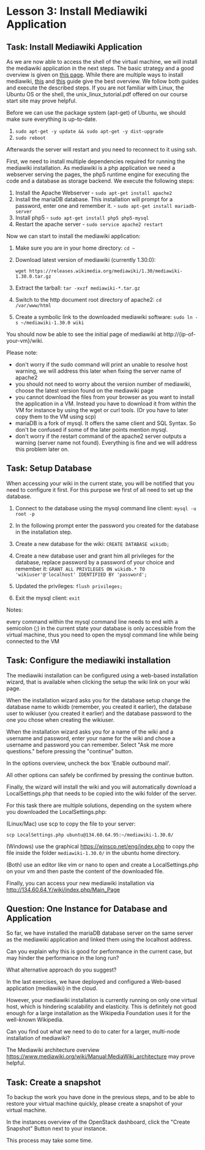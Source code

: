 # Lesson 3: Install Mediawiki Application

## Task: Install Mediawiki Application

As we are now able to access the shell of the virtual machine, we will install
the mediawiki application in the next steps. The basic strategy and a good
overview is given on [this
page](https://www.mediawiki.org/wiki/Manual:Installation_guide/en). While there
are multiple ways to install mediawiki,
[this](https://www.mediawiki.org/wiki/Manual:Installing_MediaWiki) and
[this](https://www.mediawiki.org/wiki/Manual:Running_MediaWiki_on_Ubuntu) guide
give the best overview. We follow both guides and execute the described steps.
If you are not familiar with Linux, the Ubuntu OS or the shell, the
unix_linux_tutorial.pdf offered on our course start site may prove helpful.

Before we can use the package system (apt-get) of Ubuntu, we should make sure everything is up-to-date.

1. `sudo apt-get -y update && sudo apt-get -y dist-upgrade`
2. `sudo reboot`

Afterwards the server will restart and you need to reconnect to it using ssh.

First, we need to install multiple dependencies required for running the mediawiki installation. As mediawiki is a php application we need a webserver serving the pages, the php5 runtime engine for executing the code and a database as storage backend. We execute the following steps:

1. Install the Apache Webserver - `sudo apt-get install apache2`
2. Install the mariaDB database. This installation will prompt for a password, enter one and remember it. - `sudo apt-get install mariadb-server`
3. Install php5 - `sudo apt-get install php5 php5-mysql`
4. Restart the apache server - `sudo service apache2 restart`

Now we can start to install the mediawiki application:

1. Make sure you are in your home directory:
    `cd ~`
2. Download latest version of mediawiki (currently 1.30.0):

    `wget https://releases.wikimedia.org/mediawiki/1.30/mediawiki-1.30.0.tar.gz`
3. Extract the tarball:
    `tar -xvzf mediawiki-*.tar.gz`
4. Switch to the http document root directory of apache2:
    `cd /var/www/html`
5. Create a symbolic link to the downloaded mediawiki software:
    `sudo ln -s ~/mediawiki-1.30.0 wiki`

You should now be able to see the initial page of mediawiki at http://{ip-of-your-vm}/wiki.

Please note:

- don't worry if the sudo command will print an unable to resolve host warning, we will address this later when fixing the server name of apache2
- you should not need to worry about the version number of mediawiki, choose the latest version found on the mediawiki page
- you cannot download the files from your browser as you want to install the application in a VM. Instead you have to download it from within the VM for instance by using the wget or curl tools. (Or you have to later copy them to the VM using scp)
- mariaDB is a fork of mysql. It offers the same client and SQL Syntax. So don't be confused if some of the later points mention mysql.
- don't worry if the restart command of the apache2 server outputs a warning (server name not found). Everything is fine and we will address this problem later on.

## Task: Setup Database

When accessing your wiki in the current state, you will be notified that you need to configure it first. For this purpose we first of all need to set up the database.

1. Connect to the database using the mysql command line client:
    `mysql -u root -p`

2. In the following prompt enter the password you created for the database in the installation step.

3. Create a new database for the wiki:
    `CREATE DATABASE wikidb;`

4. Create a new database user and grant him all privileges for the database, replace password by a password of your choice and remember it:
    `GRANT ALL PRIVILEGES ON wikidb.* TO 'wikiuser'@'localhost' IDENTIFIED BY 'password';`

5. Updated the privileges:
    `flush privileges;`

6. Exit the mysql client:
    `exit`

Notes:

every command within the mysql command line needs to end with a semicolon (;) in
the current state your database is only accessible from the virtual machine,
thus you need to open the mysql command line while being connected to the VM


## Task: Configure the mediawiki installation

The mediawiki installation can be configured using a web-based installation
wizard, that is available when clicking the setup the wiki link on your wiki
page.

When the installation wizard asks you for the database setup change the database
name to wikidb (remember, you created it earlier), the database user to wikiuser
(you created it earlier) and the database password to the one you chose when
creating the wikiuser.

When the installation wizard asks you for a name of the wiki and a username and
password, enter your name for the wiki and chose a username and password you can
remember. Select "Ask me more questions." before pressing the "continue" button.

In the options overview, uncheck the box 'Enable outbound mail'.

All other options can safely be confirmed by pressing the continue button.

Finally, the wizard will install the wiki and you will automatically download a
LocalSettings.php that needs to be copied into the wiki folder of the server.

For this task there are multiple solutions, depending on the system where you
downloaded the LocalSettings.php:

(Linux/Mac) use scp to copy the file to your server:

`scp LocalSettings.php ubuntu@134.60.64.95:~/mediawiki-1.30.0/`

(Windows) use the graphical https://winscp.net/eng/index.php to copy the file inside the folder `mediawiki-1.30.0/` in the ubuntu home directory.

(Both) use an editor like vim or nano to open and create a LocalSettings.php on your vm and then paste the content of the downloaded file.

Finally, you can access your new mediawiki installation via http://134.60.64.Y/wiki/index.php/Main_Page

## Question: One Instance for Database and Application

So far, we have installed the mariaDB database server on the same server as the
mediawiki application and linked them using the localhost address.

Can you explain why this is good for performance in the current case, but may
hinder the performance in the long run?

What alternative approach do you suggest?

In the last exercises, we have deployed and configured a Web-based application
(mediawiki) in the cloud.

However, your mediawiki installation is currently running on only one virtual
host, which is hindering scalability and elasticity. This is definitely not good
enough for a large installation as the Wikipedia Foundation uses it for the
well-known Wikipedia.

Can you find out what we need to do to cater for a larger, multi-node
installation of mediawiki?

The Mediawiki architecture overview https://www.mediawiki.org/wiki/Manual:MediaWiki_architecture may prove helpful.

## Task: Create a snapshot

To backup the work you have done in the previous steps, and to be able to
restore your virtual machine quickly, please create a snapshot of your virtual
machine.

In the instances overview of the OpenStack dashboard, click the "Create
Snapshot" Button next to your instance.

This process may take some time.